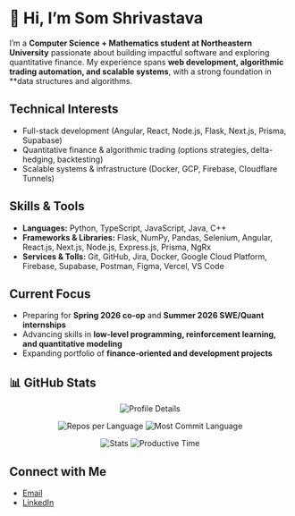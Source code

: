 # 👋 Hi, I’m Som Shrivastava  

I’m a **Computer Science + Mathematics student at Northeastern University** passionate about building impactful software and exploring quantitative finance. My experience spans **web development, algorithmic trading automation, and scalable systems**, with a strong foundation in **data structures and algorithms.

## Technical Interests
- Full-stack development (Angular, React, Node.js, Flask, Next.js, Prisma, Supabase)  
- Quantitative finance & algorithmic trading (options strategies, delta-hedging, backtesting)  
- Scalable systems & infrastructure (Docker, GCP, Firebase, Cloudflare Tunnels)  

## Skills & Tools
- **Languages:** Python, TypeScript, JavaScript, Java, C++
- **Frameworks & Libraries:** Flask, NumPy, Pandas, Selenium, Angular, React.js, Next.js, Node.js, Express.js, Prisma, NgRx
- **Services & Tolls:** Git, GitHub, Jira, Docker, Google Cloud Platform, Firebase, Supabase, Postman, Figma, Vercel, VS Code

## Current Focus
- Preparing for **Spring 2026 co-op** and **Summer 2026 SWE/Quant internships**  
- Advancing skills in **low-level programming, reinforcement learning, and quantitative modeling**  
- Expanding portfolio of **finance-oriented and development projects**  

## 📊 GitHub Stats
<p align="center">
  <img src="https://github-profile-summary-cards.vercel.app/api/cards/profile-details?username=yourusername&theme=tokyonight" alt="Profile Details" />
</p>

<p align="center">
  <img src="https://github-profile-summary-cards.vercel.app/api/cards/repos-per-language?username=yourusername&theme=tokyonight" alt="Repos per Language" />
  <img src="https://github-profile-summary-cards.vercel.app/api/cards/most-commit-language?username=yourusername&theme=tokyonight" alt="Most Commit Language" />
</p>

<p align="center">
  <img src="https://github-profile-summary-cards.vercel.app/api/cards/stats?username=yourusername&theme=tokyonight" alt="Stats" />
  <img src="https://github-profile-summary-cards.vercel.app/api/cards/productive-time?username=yourusername&theme=tokyonight&utcOffset=8" alt="Productive Time" />
</p>

## Connect with Me
- [Email](mailto:som.shrivastava@gmail.com)  
- [LinkedIn](https://www.linkedin.com/in/som-shrivastava)    
